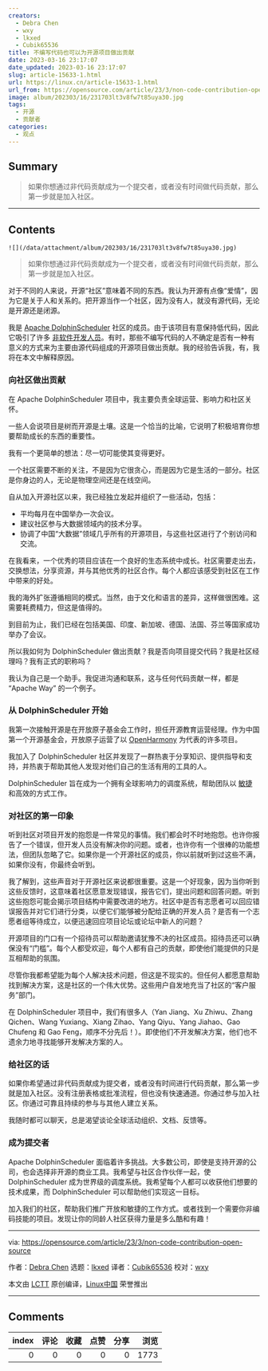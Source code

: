 ```yaml
---
creators:
  - Debra Chen
  - wxy
  - lkxed
  - Cubik65536
title: 不编写代码也可以为开源项目做出贡献
date: 2023-03-16 23:17:07
date_updated: 2023-03-16 23:17:07
slug: article-15633-1.html
url: https://linux.cn/article-15633-1.html
url_from: https://opensource.com/article/23/3/non-code-contribution-open-source
image: album/202303/16/231703lt3v8fw7t85uya30.jpg
tags:
  - 开源
  - 贡献者
categories:
  - 观点
---
```


## Summary

> 如果你想通过非代码贡献成为一个提交者，或者没有时间做代码贡献，那么第一步就是加入社区。

***

<!-- more -->

## Contents

`![](/data/attachment/album/202303/16/231703lt3v8fw7t85uya30.jpg)`

> 
> 如果你想通过非代码贡献成为一个提交者，或者没有时间做代码贡献，那么第一步就是加入社区。
> 
> 
> 

对于不同的人来说，开源“社区”意味着不同的东西。我认为开源有点像“爱情”，因为它是关于人和关系的。把开源当作一个社区，因为没有人，就没有源代码，无论是开源还是闭源。

我是 [Apache DolphinScheduler](https://dolphinscheduler.apache.org/en-us) 社区的成员。由于该项目有意保持低代码，因此它吸引了许多 [非软件开发人员](https://opensource.com/article/21/2/what-technical)。有时，那些不编写代码的人不确定是否有一种有意义的方式来为主要由源代码组成的开源项目做出贡献。我的经验告诉我，有，我将在本文中解释原因。

### 向社区做出贡献

在 Apache DolphinScheduler 项目中，我主要负责全球运营、影响力和社区关怀。

一些人会说项目是树而开源是土壤。这是一个恰当的比喻，它说明了积极培育你想要帮助成长的东西的重要性。

我有一个更简单的想法：尽一切可能使其变得更好。

一个社区需要不断的关注，不是因为它很贪心，而是因为它是生活的一部分。社区是你身边的人，无论是物理空间还是在线空间。

自从加入开源社区以来，我已经独立发起并组织了一些活动，包括：

* 平均每月在中国举办一次会议。
* 建议社区参与大数据领域内的技术分享。
* 协调了中国“大数据”领域几乎所有的开源项目，与这些社区进行了个别访问和交流。

在我看来，一个优秀的项目应该在一个良好的生态系统中成长。社区需要走出去，交换想法，分享资源，并与其他优秀的社区合作。每个人都应该感受到社区在工作中带来的好处。

我的海外扩张遵循相同的模式。当然，由于文化和语言的差异，这样做很困难。这需要耗费精力，但这是值得的。

到目前为止，我们已经在包括美国、印度、新加坡、德国、法国、芬兰等国家成功举办了会议。

所以我如何为 DolphinScheduler 做出贡献？我是否向项目提交代码？我是社区经理吗？我有正式的职称吗？

我认为自己是一个助手。我促进沟通和联系，这与任何代码贡献一样，都是 “Apache Way” 的一个例子。

### 从 DolphinScheduler 开始

我第一次接触开源是在开放原子基金会工作时，担任开源教育运营经理。作为中国第一个开源基金会，开放原子运营了以 [OpenHarmony](https://gitee.com/openharmony) 为代表的许多项目。

我加入了 DolphinScheduler 社区并发现了一群热衷于分享知识、提供指导和支持，并热衷于帮助其他人发现对他们自己的生活有用的工具的人。

DolphinScheduler 旨在成为一个拥有全球影响力的调度系统，帮助团队以 [敏捷](https://opensource.com/article/22/5/practical-tips-agile) 和高效的方式工作。

### 对社区的第一印象

听到社区对项目开发的抱怨是一件常见的事情。我们都会时不时地抱怨。也许你报告了一个错误，但开发人员没有解决你的问题。或者，也许你有一个很棒的功能想法，但团队忽略了它。如果你是一个开源社区的成员，你以前就听到过这些不满，如果你没有，你最终会听到。

我了解到，这些声音对于开源社区来说都很重要。这是一个好现象，因为当你听到这些反馈时，这意味着社区愿意发现错误，报告它们，提出问题和回答问题。听到这些抱怨可能会揭示项目结构中需要改进的地方。社区中是否有志愿者可以回应错误报告并对它们进行分类，以便它们能够被分配给正确的开发人员？是否有一个志愿者组等待成立，以便迅速回应项目论坛或论坛中新人的问题？

开源项目的门口有一个招待员可以帮助邀请犹豫不决的社区成员。招待员还可以确保没有“门槛”。每个人都受欢迎，每个人都有自己的贡献，即使他们能提供的只是互相帮助的氛围。

尽管你我都希望能为每个人解决技术问题，但这是不现实的。但任何人都愿意帮助找到解决方案，这是社区的一个伟大优势。这些用户自发地充当了社区的“客户服务”部门。

在 DolphinScheduler 项目中，我们有很多人（Yan Jiang、Xu Zhiwu、Zhang Qichen、Wang Yuxiang、Xiang Zihao、Yang Qiyu、Yang Jiahao、Gao Chufeng 和 Gao Feng，顺序不分先后！）。即使他们不开发解决方案，他们也不遗余力地寻找能够开发解决方案的人。

### 给社区的话

如果你希望通过非代码贡献成为提交者，或者没有时间进行代码贡献，那么第一步就是加入社区。没有注册表格或批准流程，但也没有快速通道。你通过参与加入社区。你通过可靠且持续的参与与其他人建立关系。

我随时都可以聊天，总是渴望谈论全球活动组织、文档、反馈等。

### 成为提交者

Apache DolphinScheduler 面临着许多挑战。大多数公司，即使是支持开源的公司，也会选择非开源的商业工具。我希望与社区合作伙伴一起，使 DolphinScheduler 成为世界级的调度系统。我希望每个人都可以收获他们想要的技术成果，而 DolphinScheduler 可以帮助他们实现这一目标。

加入我们的社区，帮助我们推广开放和敏捷的工作方式。或者找到一个需要你非编码技能的项目。发现让你的同龄人社区获得力量是多么酷和有趣！

---

via: <https://opensource.com/article/23/3/non-code-contribution-open-source>

作者：[Debra Chen](https://opensource.com/users/debra-chen) 选题：[lkxed](https://github.com/lkxed/) 译者：[Cubik65536](https://github.com/Cubik65536) 校对：[wxy](https://github.com/%E6%A0%A1%E5%AF%B9%E8%80%85ID)

本文由 [LCTT](https://github.com/LCTT/TranslateProject) 原创编译，[Linux中国](https://linux.cn/) 荣誉推出

***

## Comments


|   index |   评论 |   收藏 |   点赞 |   分享 |   浏览 |
|--------:|-------:|-------:|-------:|-------:|-------:|
|       0 |      0 |      0 |      0 |      0 |   1773 |
